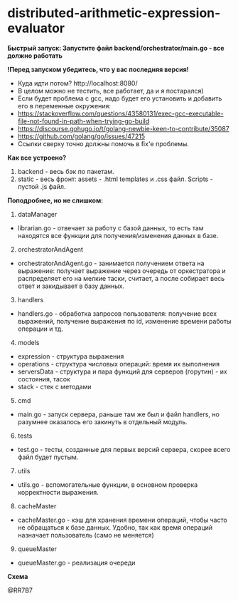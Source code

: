 # distributed-arithmetic-expression-evaluator

**Быстрый запуск: Запустите файл backend/orchestrator/main.go - все должно работать**

**!Перед запуском убедитесь, что у вас последняя версия!**

* Куда идти потом? http://localhost:8080/
* В целом можно не тестить, все работает, да и я постарался)
* Если будет проблема с gcc, надо будет его установить и добавить его в переменные окружения:
* https://stackoverflow.com/questions/43580131/exec-gcc-executable-file-not-found-in-path-when-trying-go-build
* https://discourse.gohugo.io/t/golang-newbie-keen-to-contribute/35087
* https://github.com/golang/go/issues/47215
* Ссылки сверху точно должны помочь в fix'е проблемы.



**Как все устроено?**

1. backend - весь бэк по пакетам.
2. static - весь фронт: assets - .html templates и .css файл. Scripts - пустой .js файл.


**Поподробнее, но не слишком:**
1. dataManager
* librarian.go - отвечает за работу с базой данных, то есть там находятся все функции для получения/изменения данных в базе.
2. orchestratorAndAgent 
* orchestratorAndAgent.go - занимается получением ответа на выражение: получает выражение через очередь от оркестратора и распределяет его на мелкие таски, считает, а после собирает весь ответ и закидывает в базу данных.
3. handlers
* handlers.go - обработка запросов пользователя: получение всех выражений, получение выражения по id, изменение времени работы операции и тд.
4. models 
* expression - структура выражения
* operations - структура числовых операций: время их выполнения
* serversData - структура и пара функций для серверов (горутин) - их состояния, тасок
* stack - стек с методами
5. cmd 
* main.go - запуск сервера, раньше там же был и файл handlers, но разумнее оказалось его закинуть в отдельный модуль.
6. tests 
* test.go - тесты, созданные для первых версий сервера, скорее всего файл будет пустым.
7. utils
* utils.go - вспомогательные функции, в основном проверка корректности выражения.
8. cacheMaster
* cacheMaster.go - кэш для хранения времени операций, чтобы часто не обращаться к базе данных. Удобно, так как время операций назначает пользователь (само не меняется)
9. queueMaster
* queueMaster.go - реализация очереди 


**Cхема**





@RR7B7